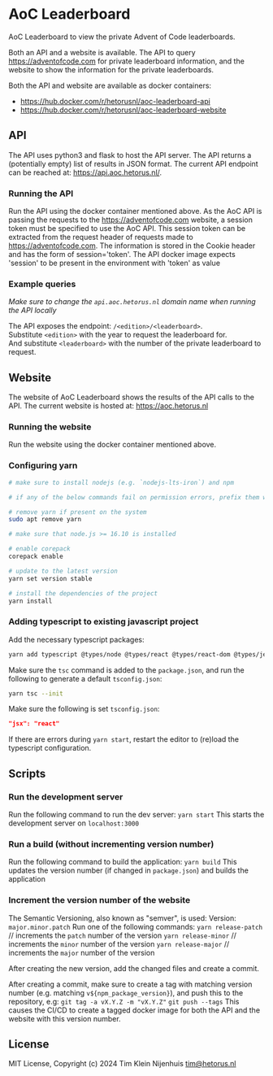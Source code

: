 # AoC Leaderboard

AoC Leaderboard to view the private Advent of Code leaderboards.

Both an API and a website is available. The API to query https://adventofcode.com for private leaderboard information, and the website to show the information for the private leaderboards.

Both the API and website are available as docker containers:

- https://hub.docker.com/r/hetorusnl/aoc-leaderboard-api
- https://hub.docker.com/r/hetorusnl/aoc-leaderboard-website

## API

The API uses python3 and flask to host the API server.
The API returns a (potentially empty) list of results in JSON format.
The current API endpoint can be reached at: https://api.aoc.hetorus.nl/.

### Running the API

Run the API using the docker container mentioned above.
As the AoC API is passing the requests to the https://adventofcode.com website, a session token must be specified to use the AoC API.
This session token can be extracted from the request header of requests made to https://adventofcode.com.
The information is stored in the Cookie header and has the form of session='token'.
The API docker image expects 'session' to be present in the environment with 'token' as value

### Example queries

_Make sure to change the `api.aoc.hetorus.nl` domain name when running the API locally_

The API exposes the endpoint: `/<edition>/<leaderboard>`.  
Substitute `<edition>` with the year to request the leaderboard for.  
And substitute `<leaderboard>` with the number of the private leaderboard to request.

## Website

The website of AoC Leaderboard shows the results of the API calls to the API.
The current website is hosted at: https://aoc.hetorus.nl

### Running the website

Run the website using the docker container mentioned above.

### Configuring yarn

```bash
# make sure to install nodejs (e.g. `nodejs-lts-iron`) and npm

# if any of the below commands fail on permission errors, prefix them with sudo

# remove yarn if present on the system
sudo apt remove yarn

# make sure that node.js >= 16.10 is installed

# enable corepack
corepack enable

# update to the latest version
yarn set version stable

# install the dependencies of the project
yarn install
```

### Adding typescript to existing javascript project

Add the necessary typescript packages:

```bash
yarn add typescript @types/node @types/react @types/react-dom @types/jest
```

Make sure the `tsc` command is added to the `package.json`, and run the following to generate a default `tsconfig.json`:

```bash
yarn tsc --init
```

Make sure the following is set `tsconfig.json`:

```json
"jsx": "react"
```

If there are errors during `yarn start`, restart the editor to (re)load the typescript configuration.

## Scripts

### Run the development server

Run the following command to run the dev server:
`yarn start`
This starts the development server on `localhost:3000`

### Run a build (without incrementing version number)

Run the following command to build the application:
`yarn build`
This updates the version number (if changed in `package.json`) and builds the application

### Increment the version number of the website

The Semantic Versioning, also known as "semver", is used:
Version: `major.minor.patch`
Run one of the following commands:
`yarn release-patch` // increments the `patch` number of the version
`yarn release-minor` // increments the `minor` number of the version
`yarn release-major` // increments the `major` number of the version

After creating the new version, add the changed files and create a commit.

After creating a commit, make sure to create a tag with matching version number (e.g. matching `v${npm_package_version}`), and push this to the repository, e.g:
`git tag -a vX.Y.Z -m "vX.Y.Z"`
`git push --tags`
This causes the CI/CD to create a tagged docker image for both the API and the website with this version number.

## License

MIT License, Copyright (c) 2024 Tim Klein Nijenhuis <tim@hetorus.nl>

```

```
